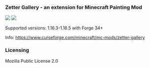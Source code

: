 ### Zetter Gallery - an extension for Minecraft Painting Mod

[![](http://cf.way2muchnoise.eu/zetter-gallery.svg)](https://www.curseforge.com/minecraft/mc-mods/zetter
) [![](http://cf.way2muchnoise.eu/versions/zetter-gallery.svg)](https://www.curseforge.com/minecraft/mc-mods/zetter
)

Supported versions: 1.16.3-1.16.5 with Forge 34+

Info: https://www.curseforge.com/minecraft/mc-mods/zetter-gallery

### Licensing

Mozilla Public License 2.0
